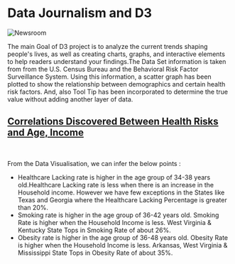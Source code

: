 # Data Journalism and D3

![Newsroom](https://media.giphy.com/media/v2xIous7mnEYg/giphy.gif)

The main Goal of D3 project is to analyze the current trends shaping people's lives, as well as creating charts, graphs, and interactive elements to help readers understand your findings.The Data Set information is taken from from the U.S. Census Bureau and the Behavioral Risk Factor Surveillance System. Using this information, a scatter graph has been plotted to show the relationship between demographics and certain health risk factors. And, also Tool Tip has been incorporated to determine the true value without adding another layer of data. 

<h2><u>Correlations Discovered Between Health Risks and Age, Income</u></h2><br/>
		  <p> From the Data Visualisation, we can infer the below points : </p> 
		  <ul>
		  <li>Healthcare Lacking rate is higher in the age group of 34-38 years old.Healthcare Lacking rate is less when there is an increase in the Household income. However we have few exceptions in the States like Texas and Georgia where the Healthcare Lacking Percentage is greater than 20%.</li>
		  <li>Smoking rate is higher in the age group of 36-42 years old. Smoking Rate is higher when the Household Income is less. West Virginia & Kentucky State Tops in Smoking Rate of about 26%.</li>
		  <li>Obesity rate is higher in the age group of 36-48 years old. Obesity Rate is higher when the Household Income is less. Arkansas, West Virginia & Mississippi State Tops in Obesity Rate of about 35%. </li>
		  </ul>
